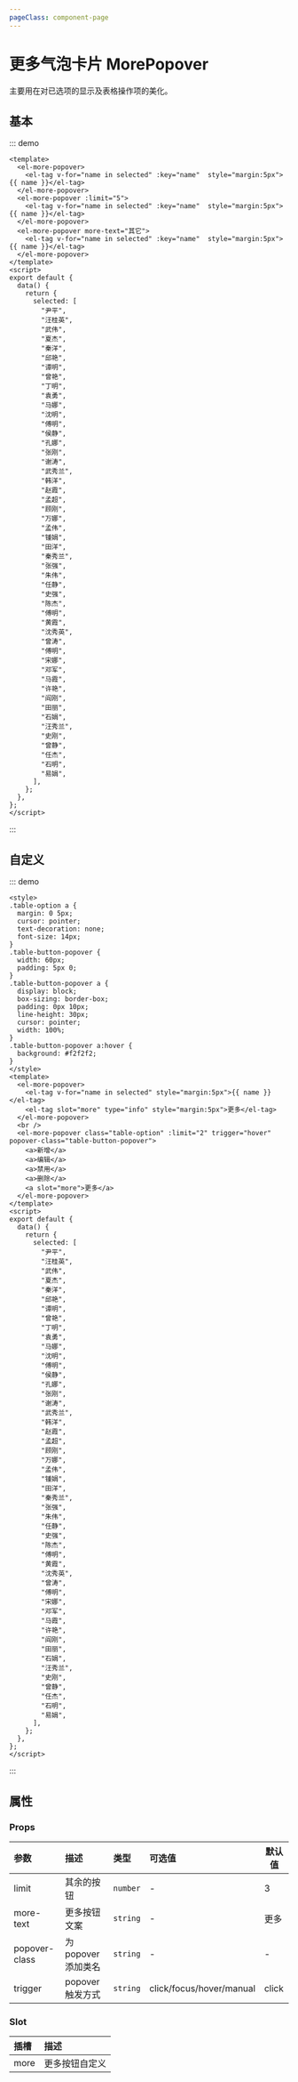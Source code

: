 ```yaml
---
pageClass: component-page
---
```


# 更多气泡卡片 MorePopover

主要用在对已选项的显示及表格操作项的美化。

## 基本

::: demo

```vue
<template>
  <el-more-popover>
    <el-tag v-for="name in selected" :key="name"  style="margin:5px">{{ name }}</el-tag>
  </el-more-popover>
  <el-more-popover :limit="5">
    <el-tag v-for="name in selected" :key="name"  style="margin:5px">{{ name }}</el-tag>
  </el-more-popover>
  <el-more-popover more-text="其它">
    <el-tag v-for="name in selected" :key="name"  style="margin:5px">{{ name }}</el-tag>
  </el-more-popover>
</template>
<script>
export default {
  data() {
    return {
      selected: [
        "尹平",
        "汪桂英",
        "武伟",
        "夏杰",
        "秦洋",
        "邱艳",
        "谭明",
        "曾艳",
        "丁明",
        "袁勇",
        "马娜",
        "沈明",
        "傅明",
        "侯静",
        "孔娜",
        "张刚",
        "谢涛",
        "武秀兰",
        "韩洋",
        "赵霞",
        "孟超",
        "顾刚",
        "万娜",
        "孟伟",
        "锺娟",
        "田洋",
        "秦秀兰",
        "张强",
        "朱伟",
        "任静",
        "史强",
        "陈杰",
        "傅明",
        "黄霞",
        "沈秀英",
        "曾涛",
        "傅明",
        "宋娜",
        "邓军",
        "马霞",
        "许艳",
        "阎刚",
        "田丽",
        "石娟",
        "汪秀兰",
        "史刚",
        "曾静",
        "任杰",
        "石明",
        "易娟",
      ],
    };
  },
};
</script>
```

:::

## 自定义

::: demo

```vue
<style>
.table-option a {
  margin: 0 5px;
  cursor: pointer;
  text-decoration: none;
  font-size: 14px;
}
.table-button-popover {
  width: 60px;
  padding: 5px 0;
}
.table-button-popover a {
  display: block;
  box-sizing: border-box;
  padding: 0px 10px;
  line-height: 30px;
  cursor: pointer;
  width: 100%;
}
.table-button-popover a:hover {
  background: #f2f2f2;
}
</style>
<template>
  <el-more-popover>
    <el-tag v-for="name in selected" style="margin:5px">{{ name }}</el-tag>
    <el-tag slot="more" type="info" style="margin:5px">更多</el-tag>
  </el-more-popover>
  <br />
  <el-more-popover class="table-option" :limit="2" trigger="hover" popover-class="table-button-popover">
    <a>新增</a>
    <a>编辑</a>
    <a>禁用</a>
    <a>删除</a>
    <a slot="more">更多</a>
  </el-more-popover>
</template>
<script>
export default {
  data() {
    return {
      selected: [
        "尹平",
        "汪桂英",
        "武伟",
        "夏杰",
        "秦洋",
        "邱艳",
        "谭明",
        "曾艳",
        "丁明",
        "袁勇",
        "马娜",
        "沈明",
        "傅明",
        "侯静",
        "孔娜",
        "张刚",
        "谢涛",
        "武秀兰",
        "韩洋",
        "赵霞",
        "孟超",
        "顾刚",
        "万娜",
        "孟伟",
        "锺娟",
        "田洋",
        "秦秀兰",
        "张强",
        "朱伟",
        "任静",
        "史强",
        "陈杰",
        "傅明",
        "黄霞",
        "沈秀英",
        "曾涛",
        "傅明",
        "宋娜",
        "邓军",
        "马霞",
        "许艳",
        "阎刚",
        "田丽",
        "石娟",
        "汪秀兰",
        "史刚",
        "曾静",
        "任杰",
        "石明",
        "易娟",
      ],
    };
  },
};
</script>
```

:::

## 属性

### Props

| 参数          | 描述             | 类型     | 可选值                   | 默认值 |
| :------------ | :--------------- | :------- | :----------------------- | ------ |
| limit         | 其余的按钮       | `number` | -                        | 3      |
| more-text     | 更多按钮文案     | `string` | -                        | 更多   |
| popover-class | 为 popover 添加类名    | `string` | -                        | -      |
| trigger       | popover 触发方式 | `string` | click/focus/hover/manual | click  |

### Slot

| 插槽 | 描述           |
| :--- | :------------- |
| more | 更多按钮自定义 |

